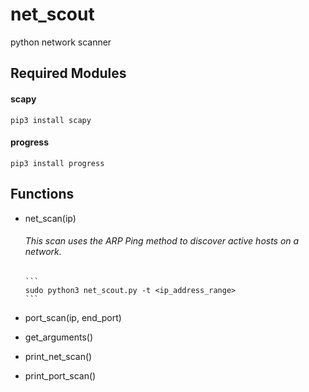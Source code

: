 # net_scout
  python network scanner
  
  ## Required Modules
  
   #### scapy
    pip3 install scapy
    
   #### progress
    pip3 install progress
    
  ## Functions
      
   + net_scan(ip)
   
       ###### This scan uses the ARP Ping method to discover active hosts on a network. 
   
         ```
         sudo python3 net_scout.py -t <ip_address_range>
         ```
      
   + port_scan(ip, end_port)
      
   + get_arguments()
      
   + print_net_scan()
      
   + print_port_scan()
      
     
